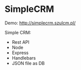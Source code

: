 # SimpleCRM

Demo: http://simplecrm.szulcm.pl/

Simple CRM:
- Rest API
- Node
- Express
- Handlebars
- JSON file as DB
